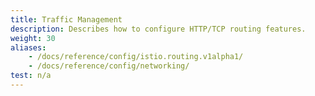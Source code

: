 ```yaml
---
title: Traffic Management
description: Describes how to configure HTTP/TCP routing features.
weight: 30
aliases:
    - /docs/reference/config/istio.routing.v1alpha1/
    - /docs/reference/config/networking/
test: n/a
---
```

